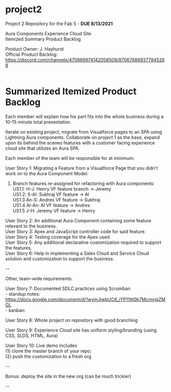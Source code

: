 # project2
Project 2 Repository for the Fab 5 - **DUE 8/13/2021**

Aura Components Experience Cloud Site  
Itemized Summary Product Backlog
  
Product Owner: J. Hayhurst <br/>
Official Product Backlog: https://discord.com/channels/470989974142058508/870676889377845268
<br />
<br />    
# Summarized Itemized Product Backlog   

Each member will explain how his part fits into the whole business during a 10-15 minute total presentation.

Iterate on existing project, migrate from Visualforce pages to an SPA using Lightning Aura components.
Collaborate on project 1 as the base, expand upon its behind the scenes features with a customer facing experience cloud site 
that utilizes an Aura SPA. 

Each member of the team will be responsible for at minimum:

User Story 1: Migrating a Feature from a Visualforce Page that you didn't work on to the Aura Component Model.<br>
  
  1. Branch features re-assigned for refactoring with Aura components: <br>
      US1.1: H-J: Henry VF feature branch -> Jeremy<br>
	    US1.2: S-Al: Sukhraj VF feature -> Al<br>
	    US1.3 An-S: Andres VF feature -> Sukhraj<br>
      US1.4 Al-An: Al VF feature -> Andres<br>
      US1.5 J-H: Jeremy VF feature -> Henry<br>

User Story 2: An additional Aura Component containing some feature relevant to the business. <br>
User Story 3: Apex and JavaScript controller code for said feature.<br>
User Story 4: Testing coverage for the Apex used.<br>
User Story 5: Any additional declarative customization required to support the features.<br>
User Story 6: Help in implementing a Sales Cloud and Service Cloud solution and customization to support the business.<br>

--

Other, team-wide requirements:

User Story 7: Documented SDLC practices using Scrumban
  <br/>
    - standup notes: https://docs.google.com/document/d/1wvmJjwbUC6_iYP11ttI0k7McmyjqZMGL
  <br/>
    - kanban:
  
User Story 8: Whole project on repository with good branching

User Story 9: Experience Cloud site has uniform styling/branding (using CSS, SLDS, HTML, Aura)

User Story 10: Live demo includes
  <br/>
      (1) clone the master branch of your repo; 
  <br/> 
      (2) push the customization to a fresh org 

--

Bonus: deploy the site in the new org (can be much trickier) 

--
